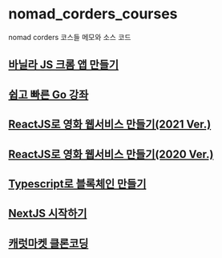 # nomad_corders_courses

nomad corders 코스들 메모와 소스 코드

## [바닐라 JS 크롬 앱 만들기](./make_chrome_app/)

## [쉽고 빠른 Go 강좌](./go_projects)

## [ReactJS로 영화 웹서비스 만들기(2021 Ver.)](./react-for-beginners/)

## [ReactJS로 영화 웹서비스 만들기(2020 Ver.)](./react-for-beginners-2020/)

## [Typescript로 블록체인 만들기](./typescript-for-beginners/)

## [NextJS 시작하기](./begin-next-js/)

## [캐럿마켓 클론코딩](./clone-carrot-market/)
